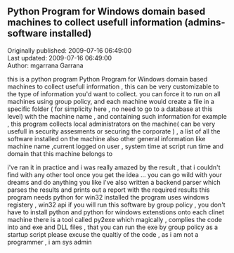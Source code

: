 ## Python Program for Windows domain based machines to collect usefull information (admins- software installed)  
Originally published: 2009-07-16 06:49:00  
Last updated: 2009-07-16 06:49:00  
Author: mgarrana Garrana  
  
this is a python program Python Program for Windows domain based machines to collect usefull information , this can be very customizable to the type of information you'd want to collect.
you can force it to run on all machines using group policy, and each machine would create a file in a specific folder ( for simplicity here , no need to go to a database at this level) with the machine name , and containing such information
for example , this program collects local administrators on the machine( can be very usefull in security assesments or securing the corporate ) , a list of all the software installed on the machine 
also other general information like machine name ,current logged on user , system time at script run time and domain that this machine belongs to

i've ran it in practice and i was really amazed by the result , that i couldn't find with any other tool
once you get the idea ... you can go wild with your dreams and do anything you like
i've also written a backend parser which parses the results and prints out a report with the required results
this program needs python for win32 installed
the program uses windows registery , win32 api
if you will run this software by group policy , you don't have to install python and python for windows extenstions onto each clinet machine
there is a tool called py2exe which magically , complies the code into and exe and DLL files , that you can run the exe by group policy as a startup script
please excuse the qualtiy of the code , as i am not a programmer , i am sys admin
